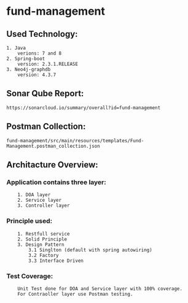 # fund-management

## Used Technology:
	1. Java
		verions: 7 and 8
	2. Spring-boot
		version: 2.3.1.RELEASE
	3. Neo4j-graphdb
		version: 4.3.7

## Sonar Qube Report:
	https://sonarcloud.io/summary/overall?id=fund-management
	
## Postman Collection:
	fund-management/src/main/resources/templates/Fund-Management.postman_collection.json

## Architacture Overview:
	
### Application contains three layer:
		1. DOA layer
		2. Service layer
		3. Controller layer
	
### Principle used:
		1. Restfull service
		2. Solid Principle
		3. Design Pattern
			3.1 Singlton (default with spring autowiring)
			3.2 Factory
			3.3 Interface Driven
		
### Test Coverage:
		Unit Test done for DOA and Service layer with 100% coverage.
		For Contraoller layer use Postman testing.
		

	
